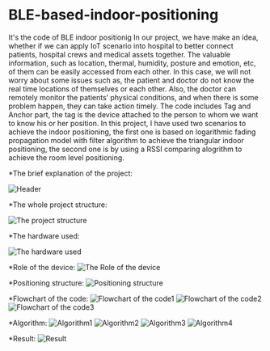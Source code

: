 # BLE-based-indoor-positioning
It's the code of BLE indoor positionig
In our project, we have make an idea, whether if we can apply IoT scenario into hospital 
to better connect patients, hospital crews and medical assets together. The valuable 
information, such as location, thermal, humidity, posture and emotion, etc, of them can 
be easily accessed from each other. In this case, we will not worry about some issues 
such as, the patient and doctor do not know the real time locations of themselves or 
each other. Also, the doctor can remotely monitor the patients’ physical conditions, and 
when there is some problem happen, they can take action timely. 
The code includes Tag and Anchor part, the tag is the device attached to the person to whom
we want to know his or her position.
In this project, I have used two scenarios to achieve the indoor positioning, the first one
is based on logarithmic fading propagation model with filter algorithm to achieve the 
triangular indoor positioning, the second one is by using a RSSI comparing alogrithm to
achieve the room level positioning.

*The brief explanation of the project:

![Header](https://github.com/OrlandoYan/BLE-based-indoor-positioning-project/blob/master/hh.png )

*The whole project structure:

![The project structure](https://github.com/OrlandoYan/BLE-based-indoor-positioning-project/blob/master/1.png)

*The hardware used:

![The hardware used](https://github.com/OrlandoYan/BLE-based-indoor-positioning-project/blob/master/2.png)

*Role of the device:
![The Role of the device](https://github.com/OrlandoYan/BLE-based-indoor-positioning-project/blob/master/3.png)

*Positioning structure:
![Positioning structure](https://github.com/OrlandoYan/BLE-based-indoor-positioning-project/blob/master/4.png)

*Flowchart of the code:
![Flowchart of the code1](https://github.com/OrlandoYan/BLE-based-indoor-positioning-project/blob/master/5.png)
![Flowchart of the code2](https://github.com/OrlandoYan/BLE-based-indoor-positioning-project/blob/master/6.png)
![Flowchart of the code3](https://github.com/OrlandoYan/BLE-based-indoor-positioning-project/blob/master/7.png)

*Algorithm:
![Algorithm1](https://github.com/OrlandoYan/BLE-based-indoor-positioning-project/blob/master/8.png)
![Algorithm2](https://github.com/OrlandoYan/BLE-based-indoor-positioning-project/blob/master/9.png)
![Algorithm3](https://github.com/OrlandoYan/BLE-based-indoor-positioning-project/blob/master/10.png)
![Algorithm4](https://github.com/OrlandoYan/BLE-based-indoor-positioning-project/blob/master/11.png)


*Result:
![Result](https://github.com/OrlandoYan/BLE-based-indoor-positioning-project/blob/master/13.png)


